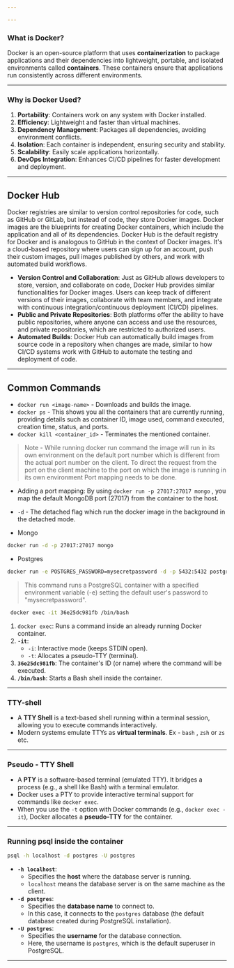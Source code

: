 ```yaml
---

---
```

### What is Docker?

Docker is an open-source platform that uses **containerization** to package applications and their dependencies into lightweight, portable, and isolated environments called **containers**. These containers ensure that applications run consistently across different environments.

---
### Why is Docker Used?

1. **Portability**: Containers work on any system with Docker installed.
2. **Efficiency**: Lightweight and faster than virtual machines.
3. **Dependency Management**: Packages all dependencies, avoiding environment conflicts.
4. **Isolation**: Each container is independent, ensuring security and stability.
5. **Scalability**: Easily scale applications horizontally.
6. **DevOps Integration**: Enhances CI/CD pipelines for faster development and deployment.

---
## Docker Hub

Docker registries are similar to version control repositories for code, such as GitHub or GitLab, but instead of code, they store Docker images. Docker images are the blueprints for creating Docker containers, which include the application and all of its dependencies.
Docker Hub is the default registry for Docker and is analogous to GitHub in the context of Docker images. It's a cloud-based repository where users can sign up for an account, push their custom images, pull images published by others, and work with automated build workflows.

- **Version Control and Collaboration**: Just as GitHub allows developers to store, version, and collaborate on code, Docker Hub provides similar functionalities for Docker images. Users can keep track of different versions of their images, collaborate with team members, and integrate with continuous integration/continuous deployment (CI/CD) pipelines.
- **Public and Private Repositories**: Both platforms offer the ability to have public repositories, where anyone can access and use the resources, and private repositories, which are restricted to authorized users.
- **Automated Builds**: Docker Hub can automatically build images from source code in a repository when changes are made, similar to how CI/CD systems work with GitHub to automate the testing and deployment of code.

---
## Common Commands 

- `docker run <image-name>` - Downloads and builds the image.
- `docker ps` - This shows you all the containers that are currently running, providing details such as container ID, image used, command executed, creation time, status, and ports.
- `docker kill <container_id>` - Terminates the mentioned container.

> Note - While running docker run command the image will run in its own environment on the default port number which is different from the actual port number on the client. To direct the request from the port on the client machine to the port on which the image is running in its own environment Port mapping needs to be done.

- Adding a port mapping: By using `docker run -p 27017:27017 mongo` , you map the default MongoDB port (27017) from the container to the host.
- `-d` - The detached flag which run the docker image in the background in the detached mode.

- Mongo 
```bash
docker run -d -p 27017:27017 mongo
```

- Postgres 
```bash
docker run -e POSTGRES_PASSWORD=mysecretpassword -d -p 5432:5432 postgres
```

>This command runs a PostgreSQL container with a specified environment variable (-e) setting the default user's password to "mysecretpassword".


``` bash
 docker exec -it 36e25dc981fb /bin/bash
```
 
1. `docker exec`: Runs a command inside an already running Docker container.
2. **`-it`**:
    - `-i`: Interactive mode (keeps STDIN open).
    - `-t`: Allocates a pseudo-TTY (terminal).
3. **`36e25dc981fb`**: The container's ID (or name) where the command will be executed.
4. **`/bin/bash`**: Starts a Bash shell inside the container.

--- 
### TTY-shell

- A **TTY Shell** is a text-based shell running within a terminal session, allowing you to execute commands interactively.
- Modern systems emulate TTYs as **virtual terminals**. Ex - `bash` , `zsh`  or `zs` etc.

---
### Pseudo - TTY Shell

-  A **PTY** is a software-based terminal (emulated TTY). It bridges a process (e.g., a shell like Bash) with a terminal emulator.
- Docker uses a PTY to provide interactive terminal support for commands like `docker exec`.
- When you use the `-t` option with Docker commands (e.g., `docker exec -it`), Docker allocates a **pseudo-TTY** for the container.

---

### Running psql inside the container 

```bash
psql -h localhost -d postgres -U postgres
```

- **`-h localhost`**:
    - Specifies the **host** where the database server is running.
    - `localhost` means the database server is on the same machine as the client.
- **`-d postgres`**:
    - Specifies the **database name** to connect to.
    - In this case, it connects to the `postgres` database (the default database created during PostgreSQL installation).
- **`-U postgres`**:
    - Specifies the **username** for the database connection.
    - Here, the username is `postgres`, which is the default superuser in PostgreSQL.

---
